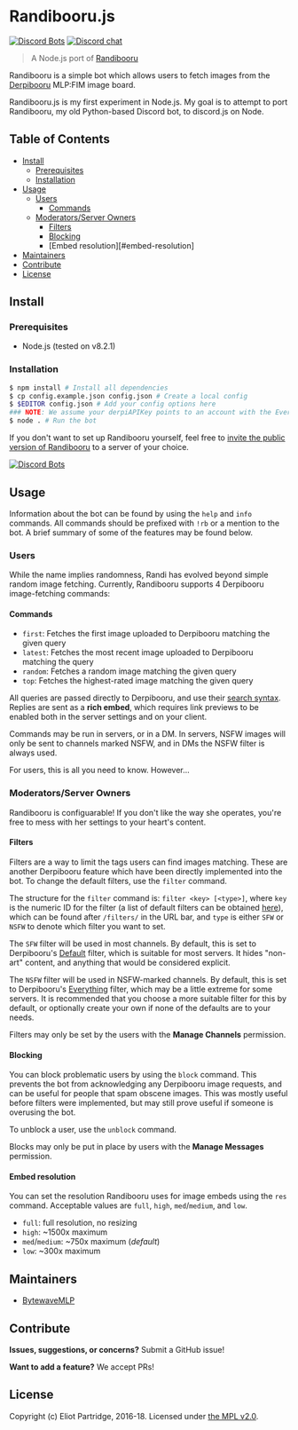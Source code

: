 # Randibooru.js

[![Discord Bots](https://discordbots.org/api/widget/status/206204053653291009.svg)](https://discordbots.org/bot/206204053653291009) [![Discord chat](https://img.shields.io/discord/275711953274404866.svg?logo=discord&color=7289DA&label=Discord%20chat)](https://discord.gg/AukVbRR)

> A Node.js port of [Randibooru](https://github.com/BytewaveMLP/randibooru)

Randibooru is a simple bot which allows users to fetch images from the [Derpibooru](https://derpibooru.org) MLP:FIM image board.

Randibooru.js is my first experiment in Node.js. My goal is to attempt to port Randibooru, my old Python-based Discord bot, to discord.js on Node.

## Table of Contents

- [Install](#install)
    - [Prerequisites](#prerequisites)
	- [Installation](#installation)
- [Usage](#usage)
	- [Users](#users)
		- [Commands](#commands)
	- [Moderators/Server Owners](#moderatorsserver-owners)
		- [Filters](#filters)
		- [Blocking](#blocking)
		- [Embed resolution][#embed-resolution]
- [Maintainers](#maintainers)
- [Contribute](#contribute)
- [License](#license)

## Install

### Prerequisites

- Node.js (tested on v8.2.1)

### Installation

```bash
$ npm install # Install all dependencies
$ cp config.example.json config.json # Create a local config
$ $EDITOR config.json # Add your config options here
### NOTE: We assume your derpiAPIKey points to an account with the Everything filter set. If not, the bot will still work, but replies may be incorrect in terms of the amount of images matching a given query.
$ node . # Run the bot
```

If you don't want to set up Randibooru yourself, feel free to [invite the public version of Randibooru](https://discordapp.com/oauth2/authorize?client_id=206203876095950850&scope=bot&permissions=19456) to a server of your choice.

[![Discord Bots](https://discordbots.org/api/widget/206204053653291009.svg)](https://discordbots.org/bot/206204053653291009)

## Usage

Information about the bot can be found by using the `help` and `info` commands. All commands should be prefixed with `!rb` or a mention to the bot. A brief summary of some of the features may be found below.

### Users

While the name implies randomness, Randi has evolved beyond simple random image fetching. Currently, Randibooru supports 4 Derpibooru image-fetching commands:

#### Commands

- `first`: Fetches the first image uploaded to Derpibooru matching the given query
- `latest`: Fetches the most recent image uploaded to Derpibooru matching the query
- `random`: Fetches a random image matching the given query
- `top`: Fetches the highest-rated image matching the given query

All queries are passed directly to Derpibooru, and use their [search syntax](https://derpibooru.org/search/syntax). Replies are sent as a **rich embed**, which requires link previews to be enabled both in the server settings and on your client.

Commands may be run in servers, or in a DM. In servers, NSFW images will only be sent to channels marked NSFW, and in DMs the NSFW filter is always used.

For users, this is all you need to know. However...

### Moderators/Server Owners

Randibooru is configuarable! If you don't like the way she operates, you're free to mess with her settings to your heart's content.

#### Filters

Filters are a way to limit the tags users can find images matching. These are another Derpibooru feature which have been directly implemented into the bot. To change the default filters, use the `filter` command.

The structure for the `filter` command is: `filter <key> [<type>]`, where `key` is the numeric ID for the filter (a list of default filters can be obtained [here](https://derpibooru.org/filters)), which can be found after `/filters/` in the URL bar, and `type` is either `SFW` or `NSFW` to denote which filter you want to set.

The `SFW` filter will be used in most channels. By default, this is set to Derpibooru's [Default](https://derpibooru.org/filters/100073) filter, which is suitable for most servers. It hides "non-art" content, and anything that would be considered explicit.

The `NSFW` filter will be used in NSFW-marked channels. By default, this is set to Derpibooru's [Everything](https://derpibooru.org/filters/56027) filter, which may be a little extreme for some servers. It is recommended that you choose a more suitable filter for this by default, or optionally create your own if none of the defaults are to your needs.

Filters may only be set by the users with the **Manage Channels** permission.

#### Blocking

You can block problematic users by using the `block` command. This prevents the bot from acknowledging any Derpibooru image requests, and can be useful for people that spam obscene images. This was mostly useful before filters were implemented, but may still prove useful if someone is overusing the bot.

To unblock a user, use the `unblock` command.

Blocks may only be put in place by users with the **Manage Messages** permission.

#### Embed resolution

You can set the resolution Randibooru uses for image embeds using the `res` command. Acceptable values are `full`, `high`, `med`/`medium`, and `low`.

- `full`: full resolution, no resizing
- `high`: ~1500x maximum
- `med`/`medium`: ~750x maximum (*default*)
- `low`: ~300x maximum

## Maintainers

- [BytewaveMLP](https://github.com/BytewaveMLP)

## Contribute

**Issues, suggestions, or concerns?** Submit a GitHub issue!

**Want to add a feature?** We accept PRs!

## License

Copyright (c) Eliot Partridge, 2016-18. Licensed under [the MPL v2.0](/LICENSE).
